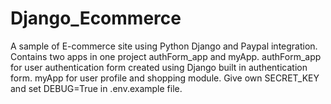 # Django_Ecommerce
A sample of E-commerce site using Python Django and Paypal integration. Contains two apps in one project authForm_app and myApp. authForm_app for user authentication form created using Django built in authentication form. myApp for user profile and shopping module. Give own SECRET_KEY and set DEBUG=True in .env.example file.
